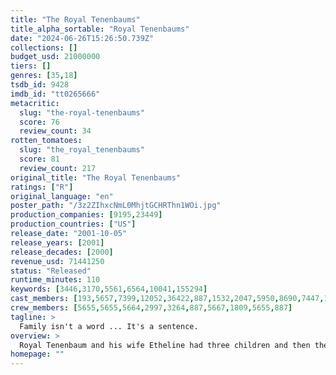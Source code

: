 ```yaml
---
title: "The Royal Tenenbaums"
title_alpha_sortable: "Royal Tenenbaums"
date: "2024-06-26T15:26:50.739Z"
collections: []
budget_usd: 21000000
tiers: []
genres: [35,18]
tsdb_id: 9428
imdb_id: "tt0265666"
metacritic:
  slug: "the-royal-tenenbaums"
  score: 76
  review_count: 34
rotten_tomatoes:
  slug: "the_royal_tenenbaums"
  score: 81
  review_count: 217
original_title: "The Royal Tenenbaums"
ratings: ["R"]
original_language: "en"
poster_path: "/3z2ZIhxcNmL0MhjtGCHRThn1WOi.jpg"
production_companies: [9195,23449]
production_countries: ["US"]
release_date: "2001-10-05"
release_years: [2001]
release_decades: [2000]
revenue_usd: 71441250
status: "Released"
runtime_minutes: 110
keywords: [3446,3170,5561,6564,10041,155294]
cast_members: [193,5657,7399,12052,36422,887,1532,2047,5950,8690,7447,1226596,57772,946171,19511,52021,1232540,71555,21042,1332415,5655]
crew_members: [5655,5655,5664,2997,3264,887,5667,1809,5655,887]
tagline: >
  Family isn't a word ... It's a sentence.
overview: >
  Royal Tenenbaum and his wife Etheline had three children and then they separated. All three children are extraordinary --- all geniuses. Virtually all memory of the brilliance of the young Tenenbaums was subsequently erased by two decades of betrayal, failure, and disaster. Most of this was generally considered to be their father's fault. "The Royal Tenenbaums" is the story of the family's sudden, unexpected reunion one recent winter.
homepage: ""
---
```


